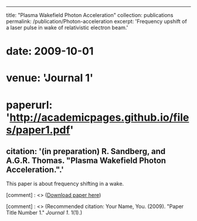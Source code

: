 
---
title: "Plasma Wakefield Photon Acceleration"
collection: publications
permalink: /publication/Photon-acceleration
excerpt: 'Frequency upshift of a laser pulse in wake of relativistic electron beam.'
# date: 2009-10-01
# venue: 'Journal 1'
# paperurl: 'http://academicpages.github.io/files/paper1.pdf'
citation: '(in preparation) R. Sandberg, and A.G.R. Thomas. &quot;Plasma Wakefield Photon Acceleration.&quot;.'
---
This paper is about frequency shifting in a wake.

[comment] : <> ([Download paper here](http://academicpages.github.io/files/paper1.pdf))

[comment] : <> (Recommended citation: Your Name, You. (2009). "Paper Title Number 1." <i>Journal 1</i>. 1(1).)
